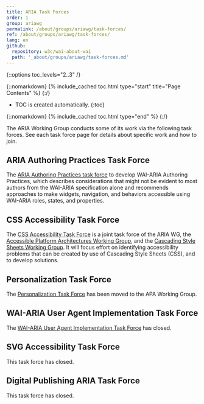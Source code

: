 ```yaml
---
title: ARIA Task Forces
order: 1
group: ariawg
permalink: /about/groups/ariawg/task-forces/
ref: /about/groups/ariawg/task-forces/
lang: en
github:
  repository: w3c/wai-about-wai
  path: '_about/groups/ariawg/task-forces.md'
---
```


{::options toc_levels="2..3" /}

{::nomarkdown}
{% include_cached toc.html type="start" title="Page Contents" %}
{:/}

-   TOC is created automatically.
{:toc}

{::nomarkdown}
{% include_cached toc.html type="end" %}
{:/}

The ARIA Working Group conducts some of its work via the following task forces. See each task force page for details about specific work and how to join.

## ARIA Authoring Practices Task Force

The [ARIA Authoring Practices task force](https://www.w3.org/WAI/ARIA/task-forces/practices/) to develop WAI-ARIA Authoring Practices, which describes considerations that might not be evident to most authors from the WAI-ARIA specification alone and recommends approaches to make widgets, navigation, and behaviors accessible using WAI-ARIA roles, states, and properties.

## CSS Accessibility Task Force

The [CSS Accessibility Task Force](https://www.w3.org/WAI/APA/task-forces/css-a11y/) is a joint task force of the ARIA WG, the [Accessible Platform Architectures Working Group](https://www.w3.org/WAI/APA/), and the [Cascading Style Sheets Working Group](https://www.w3.org/Style/CSS/). It will focus effort on identifying accessibility problems that can be created by use of Cascading Style Sheets (CSS), and to develop solutions.

## Personalization Task Force

The [Personalization Task Force](https://www.w3.org/WAI/APA/task-forces/personalization/) has been moved to the APA Working Group.

## WAI-ARIA User Agent Implementation Task Force

The [WAI-ARIA User Agent Implementation Task Force](https://www.w3.org/WAI/ARIA/task-forces/aria-ua/) has closed.

## SVG Accessibility Task Force

This task force has closed.

## Digital Publishing ARIA Task Force

This task force has closed.